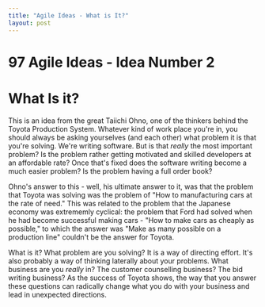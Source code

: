 ```yaml
---
title: "Agile Ideas - What is It?"
layout: post 
---
```



# 97 Agile Ideas - Idea Number 2
# What Is it?

This is an idea from the great Taiichi Ohno, one of the thinkers behind the Toyota Production System.  Whatever kind of work place you're in, you should always be asking yourselves (and each other) what problem it is that you're solving. We're writing software.  But is that *really* the most important problem? Is the problem rather getting motivated and skilled developers at an affordable rate? Once that's fixed does the software writing become a much easier problem?  Is the problem having a full order book?

Ohno's answer to this - well, his ultimate answer to it, was that the problem that Toyota was solving was the problem of "How to manufacturing cars at the rate of need." This was related to the problem that the Japanese economy was extrememly cyclical: the problem that Ford had solved when he had become successful making cars - "How to make cars as cheaply as possible," to which the answer was "Make as many possible on a production line" couldn't be the answer for Toyota.

What is it? What problem are you solving? It is a way of directing effort. It's also probably a way of thinking laterally about your problems.  What business are you *really* in? The customer counselling business? The bid writing business? As the success of Toyota shows, the way that you answer these questions can radically change what you do with your business and lead in unexpected directions.




